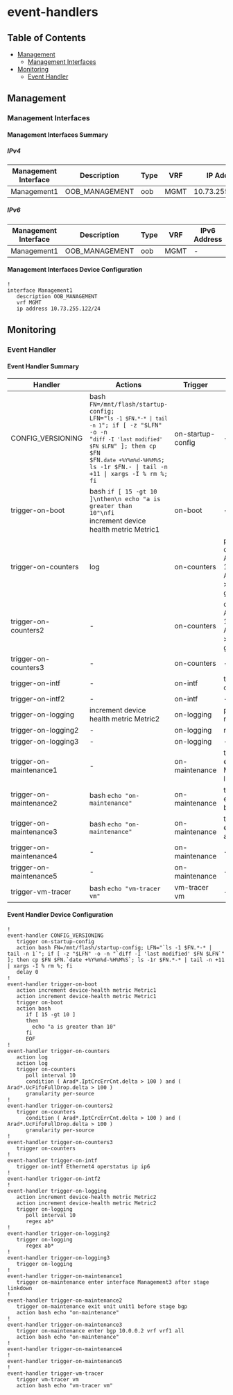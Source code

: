 # event-handlers

## Table of Contents

- [Management](#management)
  - [Management Interfaces](#management-interfaces)
- [Monitoring](#monitoring)
  - [Event Handler](#event-handler)

## Management

### Management Interfaces

#### Management Interfaces Summary

##### IPv4

| Management Interface | Description | Type | VRF | IP Address | Gateway |
| -------------------- | ----------- | ---- | --- | ---------- | ------- |
| Management1 | OOB_MANAGEMENT | oob | MGMT | 10.73.255.122/24 | 10.73.255.2 |

##### IPv6

| Management Interface | Description | Type | VRF | IPv6 Address | IPv6 Gateway |
| -------------------- | ----------- | ---- | --- | ------------ | ------------ |
| Management1 | OOB_MANAGEMENT | oob | MGMT | - | - |

#### Management Interfaces Device Configuration

```eos
!
interface Management1
   description OOB_MANAGEMENT
   vrf MGMT
   ip address 10.73.255.122/24
```

## Monitoring

### Event Handler

#### Event Handler Summary

| Handler | Actions | Trigger | Trigger Config |
| ------- | ------- | ------- | -------------- |
| CONFIG_VERSIONING | bash <code>FN=/mnt/flash/startup-config; LFN="`ls -1 $FN.*-* \| tail -n 1`"; if [ -z "$LFN" -o -n "`diff -I 'last modified' $FN $LFN`" ]; then cp $FN $FN.`date +%Y%m%d-%H%M%S`; ls -1r $FN.*-* \| tail -n +11 \| xargs -I % rm %; fi</code> | on-startup-config | - |
| trigger-on-boot | bash <code>if [ 15 -gt 10 ]\nthen\n  echo "a is greater than 10"\nfi</code><br>increment device health metric Metric1 | on-boot | - |
| trigger-on-counters | log | on-counters | poll interval 10<br>condition ( Arad*.IptCrcErrCnt.delta > 100 ) and ( Arad*.UcFifoFullDrop.delta > 100 )<br>granularity per-source |
| trigger-on-counters2 | - | on-counters | condition ( Arad*.IptCrcErrCnt.delta > 100 ) and ( Arad*.UcFifoFullDrop.delta > 100 )<br>granularity per-source |
| trigger-on-counters3 | - | on-counters | - |
| trigger-on-intf | - | on-intf | trigger on-intf Ethernet4 operstatus ip ip6 |
| trigger-on-intf2 | - | on-intf | - |
| trigger-on-logging | increment device health metric Metric2 | on-logging | poll interval 10<br>regex ab* |
| trigger-on-logging2 | - | on-logging | regex ab* |
| trigger-on-logging3 | - | on-logging | - |
| trigger-on-maintenance1 | - | on-maintenance | trigger on-maintenance enter interface Management3 after stage linkdown |
| trigger-on-maintenance2 | bash <code>echo "on-maintenance"</code> | on-maintenance | trigger on-maintenance exit unit unit1 before stage bgp |
| trigger-on-maintenance3 | bash <code>echo "on-maintenance"</code> | on-maintenance | trigger on-maintenance enter bgp 10.0.0.2 vrf vrf1 all |
| trigger-on-maintenance4 | - | on-maintenance | - |
| trigger-on-maintenance5 | - | on-maintenance | - |
| trigger-vm-tracer | bash <code>echo "vm-tracer vm"</code> | vm-tracer vm | - |

#### Event Handler Device Configuration

```eos
!
event-handler CONFIG_VERSIONING
   trigger on-startup-config
   action bash FN=/mnt/flash/startup-config; LFN="`ls -1 $FN.*-* | tail -n 1`"; if [ -z "$LFN" -o -n "`diff -I 'last modified' $FN $LFN`" ]; then cp $FN $FN.`date +%Y%m%d-%H%M%S`; ls -1r $FN.*-* | tail -n +11 | xargs -I % rm %; fi
   delay 0
!
event-handler trigger-on-boot
   action increment device-health metric Metric1
   action increment device-health metric Metric1
   trigger on-boot
   action bash
      if [ 15 -gt 10 ]
      then
        echo "a is greater than 10"
      fi
      EOF
!
event-handler trigger-on-counters
   action log
   action log
   trigger on-counters
      poll interval 10
      condition ( Arad*.IptCrcErrCnt.delta > 100 ) and ( Arad*.UcFifoFullDrop.delta > 100 )
      granularity per-source
!
event-handler trigger-on-counters2
   trigger on-counters
      condition ( Arad*.IptCrcErrCnt.delta > 100 ) and ( Arad*.UcFifoFullDrop.delta > 100 )
      granularity per-source
!
event-handler trigger-on-counters3
   trigger on-counters
!
event-handler trigger-on-intf
   trigger on-intf Ethernet4 operstatus ip ip6
!
event-handler trigger-on-intf2
!
event-handler trigger-on-logging
   action increment device-health metric Metric2
   action increment device-health metric Metric2
   trigger on-logging
      poll interval 10
      regex ab*
!
event-handler trigger-on-logging2
   trigger on-logging
      regex ab*
!
event-handler trigger-on-logging3
   trigger on-logging
!
event-handler trigger-on-maintenance1
   trigger on-maintenance enter interface Management3 after stage linkdown
!
event-handler trigger-on-maintenance2
   trigger on-maintenance exit unit unit1 before stage bgp
   action bash echo "on-maintenance"
!
event-handler trigger-on-maintenance3
   trigger on-maintenance enter bgp 10.0.0.2 vrf vrf1 all
   action bash echo "on-maintenance"
!
event-handler trigger-on-maintenance4
!
event-handler trigger-on-maintenance5
!
event-handler trigger-vm-tracer
   trigger vm-tracer vm
   action bash echo "vm-tracer vm"
```
